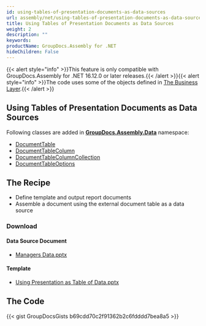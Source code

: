 ```yaml
---
id: using-tables-of-presentation-documents-as-data-sources
url: assembly/net/using-tables-of-presentation-documents-as-data-sources
title: Using Tables of Presentation Documents as Data Sources
weight: 2
description: ""
keywords: 
productName: GroupDocs.Assembly for .NET
hideChildren: False
---
```

{{< alert style="info" >}}This feature is only compatible with GroupDocs.Assembly for .NET 16.12.0 or later releases.{{< /alert >}}{{< alert style="info" >}}The code uses some of the objects defined in [The Business Layer](https://docs.groupdocs.com/assembly/net/the-business-layer/).{{< /alert >}}

## Using Tables of Presentation Documents as Data Sources

Following classes are added in **[GroupDocs.Assembly.Data](https://reference.groupdocs.com/net/assembly/groupdocs.assembly.data/)** namespace:

*   [DocumentTable](https://reference.groupdocs.com/net/assembly/groupdocs.assembly.data/documenttable)
*   [DocumentTableColumn](https://reference.groupdocs.com/net/assembly/groupdocs.assembly.data/documenttablecolumn)
*   [DocumentTableColumnCollection](https://reference.groupdocs.com/net/assembly/groupdocs.assembly.data/documenttablecolumncollection)
*   [DocumentTableOptions](https://reference.groupdocs.com/net/assembly/groupdocs.assembly.data/documenttableoptions)

## The Recipe

*   Define template and output report documents
*   Assemble a document using the external document table as a data source

### Download

#### Data Source Document

*   [Managers Data.pptx](https://github.com/groupdocs-assembly/GroupDocs.Assembly-for-.NET/blob/master/Examples/Data/Data%20Sources/Presentation%20DataSource/Managers%20Data.pptx?raw=true)

#### Template

*   [Using Presentation as Table of Data.pptx](https://github.com/groupdocs-assembly/GroupDocs.Assembly-for-.NET/blob/master/Examples/Data/Source/Presentation%20Templates/Using%20Presentation%20as%20Table%20of%20Data.pptx?raw=true)

## The Code

{{< gist GroupDocsGists b69cdd70c2f91362b2c6fdddd7bea8a5 >}}


